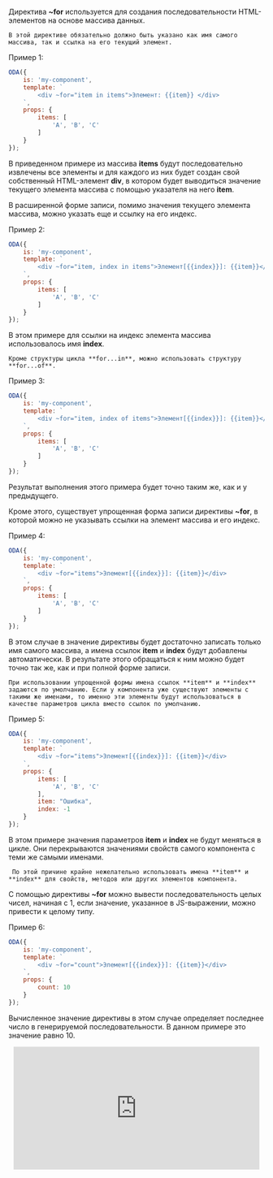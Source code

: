Директива **~for** используется для создания последовательности HTML-элементов на основе массива данных.

```warning_md
В этой директиве обязательно должно быть указано как имя самого массива, так и ссылка на его текущий элемент.
```
Пример 1:
```javascript _run_edit_[my-component.js]
ODA({
    is: 'my-component',
    template: `
        <div ~for="item in items">Элемент: {{item}} </div>
    `,
    props: {
        items: [
            'A', 'B', 'C'
        ]
    }
});
```

В приведенном примере из массива **items** будут последовательно извлечены все элементы и для каждого из них будет создан свой собственный HTML-элемент **div**, в котором будет выводиться значение текущего элемента массива с помощью указателя на него **item**.

В расширенной форме записи, помимо значения текущего элемента массива, можно указать еще и ссылку на его индекс.

Пример 2:
```javascript _run_edit_[my-component.js]
ODA({
    is: 'my-component',
    template: `
        <div ~for="item, index in items">Элемент[{{index}}]: {{item}}</div>
    `,
    props: {
        items: [
            'A', 'B', 'C'
        ]
    }
});
```

В этом примере для ссылки на индекс элемента массива использовалось имя **index**.

```info_md
Кроме структуры цикла **for...in**, можно использовать структуру **for...of**.
```

Пример 3:
```javascript _run_edit_[my-component.js]
ODA({
    is: 'my-component',
    template: `
        <div ~for="item, index of items">Элемент[{{index}}]: {{item}}</div>
    `,
    props: {
        items: [
            'A', 'B', 'C'
        ]
    }
});
```

Результат выполнения этого примера будет точно таким же, как и у предыдущего.

Кроме этого, существует упрощенная форма записи директивы **~for**, в которой можно не указывать ссылки на элемент массива и его индекс.

Пример 4:
```javascript _run_edit_[my-component.js]
ODA({
    is: 'my-component',
    template: `
        <div ~for="items">Элемент[{{index}}]: {{item}}</div>
    `,
    props: {
        items: [
            'A', 'B', 'C'
        ]
    }
});
```

В этом случае в значение директивы будет достаточно записать только имя самого массива, а имена ссылок **item** и **index** будут добавлены автоматически. В результате этого обращаться к ним можно будет точно так же, как и при полной форме записи.

```info_md
При использовании упрощенной формы имена ссылок **item** и **index** задаются по умолчанию. Если у компонента уже существуют элементы с такими же именами, то именно эти элементы будут использоваться в качестве параметров цикла вместо ссылок по умолчанию.
```

Пример 5:
```javascript _error_run_edit_[my-component.js]
ODA({
    is: 'my-component',
    template: `
        <div ~for="items">Элемент[{{index}}]: {{item}}</div>
    `,
    props: {
        items: [
            'A', 'B', 'C'
        ],
        item: "Ошибка",
        index: -1
    }
});
```

В этом примере значения параметров **item** и **index** не будут меняться в цикле. Они перекрываются значениями свойств самого компонента с теми же самыми именами.

```warning_md
 По этой причине крайне нежелательно использовать имена **item** и **index** для свойств, методов или других элементов компонента.
```

С помощью директивы **~for** можно вывести последовательность целых чисел, начиная с 1, если значение, указанное в JS-выражении, можно привести к целому типу.

Пример 6:
```javascript _run_edit_[my-component.js]
ODA({
    is: 'my-component',
    template: `
        <div ~for="count">Элемент[{{index}}]: {{item}}</div>
    `,
    props: {
        count: 10
    }
});
```

Вычисленное значение директивы в этом случае определяет последнее число в генерируемой последовательности. В данном примере это значение равно 10.

<div style="position:relative;padding-bottom:48%; margin:10px">
    <iframe src="https://www.youtube.com/embed/5grvyQc4-bI?start=0" frameborder="0" allow="accelerometer; autoplay; encrypted-media; gyroscope; picture-in-picture" allowfullscreen
    	style="position:absolute;width:100%;height:100%;"></iframe>
</div>

